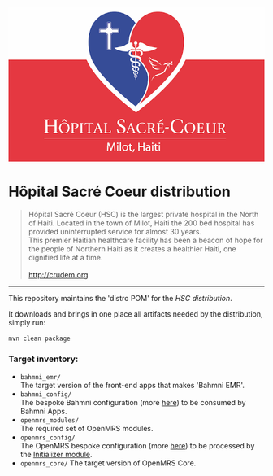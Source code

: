 ![alt tag](readme/crudem-hsc-logo.png)

# Hôpital Sacré Coeur distribution

>Hôpital Sacré Coeur (HSC) is the largest private hospital in the North of Haiti. Located in the town of Milot, Haiti the 200 bed hospital has provided uninterrupted service for almost 30 years.
><br>This premier Haitian healthcare facility has been a beacon of hope for the people of Northern Haiti as it creates a healthier Haiti, one dignified life at a time.
><br>
><br>http://crudem.org

-----

This repository maintains the 'distro POM' for the _HSC distribution_.

It downloads and brings in one place all artifacts needed by the distribution, simply run:
```
mvn clean package
```
### Target inventory:

* `bahmni_emr/`
<br/>The target version of the front-end apps that makes 'Bahmni EMR'.
* `bahmni_config/`
<br/>The bespoke Bahmni configuration (more [here](https://github.com/CRUDEM/bahmni-config-hsc)) to be consumed by Bahmni Apps.
* `openmrs_modules/`
<br/>The required set of OpenMRS modules.
* `openmrs_config/`
<br/>The OpenMRS bespoke configuration (more [here](https://github.com/CRUDEM/openmrs-config-hsc)) to be processed by the [Initializer module](https://github.com/mekomsolutions/openmrs-module-initializer).
* `openmrs_core/`
The target version of OpenMRS Core.